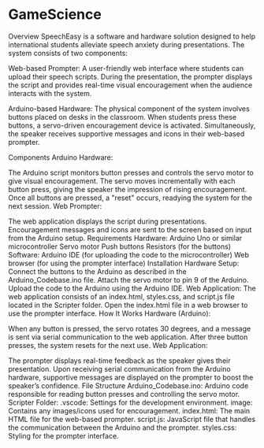 # GameScience

Overview
SpeechEasy is a software and hardware solution designed to help international students alleviate speech anxiety during presentations. The system consists of two components:

Web-based Prompter: A user-friendly web interface where students can upload their speech scripts. During the presentation, the prompter displays the script and provides real-time visual encouragement when the audience interacts with the system.

Arduino-based Hardware: The physical component of the system involves buttons placed on desks in the classroom. When students press these buttons, a servo-driven encouragement device is activated. Simultaneously, the speaker receives supportive messages and icons in their web-based prompter.

Components
Arduino Hardware:

The Arduino script monitors button presses and controls the servo motor to give visual encouragement.
The servo moves incrementally with each button press, giving the speaker the impression of rising encouragement.
Once all buttons are pressed, a "reset" occurs, readying the system for the next session.
Web Prompter:

The web application displays the script during presentations.
Encouragement messages and icons are sent to the screen based on input from the Arduino setup.
Requirements
Hardware:
Arduino Uno or similar microcontroller
Servo motor
Push buttons
Resistors (for the buttons)
Software:
Arduino IDE (for uploading the code to the microcontroller)
Web browser (for using the prompter interface)
Installation
Hardware Setup:
Connect the buttons to the Arduino as described in the Arduino_Codebase.ino file.
Attach the servo motor to pin 9 of the Arduino.
Upload the code to the Arduino using the Arduino IDE.
Web Application:
The web application consists of an index.html, styles.css, and script.js file located in the Scripter folder. Open the index.html file in a web browser to use the prompter interface.
How It Works
Hardware (Arduino):

When any button is pressed, the servo rotates 30 degrees, and a message is sent via serial communication to the web application.
After three button presses, the system resets for the next use.
Web Application:

The prompter displays real-time feedback as the speaker gives their presentation.
Upon receiving serial communication from the Arduino hardware, supportive messages are displayed on the prompter to boost the speaker’s confidence.
File Structure
Arduino_Codebase.ino: Arduino code responsible for reading button presses and controlling the servo motor.
Scripter Folder:
.vscode: Settings for the development environment.
image: Contains any images/icons used for encouragement.
index.html: The main HTML file for the web-based prompter.
script.js: JavaScript file that handles the communication between the Arduino and the prompter.
styles.css: Styling for the prompter interface.
